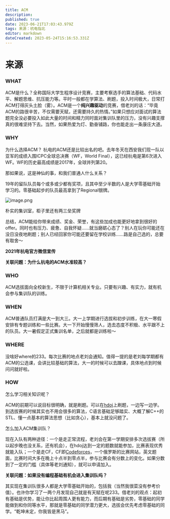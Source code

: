 ```yaml
---
title: ACM
description: 
published: true
date: 2023-06-21T17:03:43.979Z
tags: 来源：杭电指北
editor: markdown
dateCreated: 2023-05-24T15:16:53.331Z
---
```


# 来源

### WHAT

ACM是什么？全称国际大学生程序设计竞赛，主要考察选手的算法基础、代码水平、解题思维、抗压能力等。平时一般都在学算法、刷题，投入时间极大，日常打ACM打得灰头土脸（雾）。ACM是一个**纯兴趣驱动**的竞赛，借老刘的话：“毕竟ACM的路很辛苦，不仅需要天赋，还需要持久的热情。”如果只想应对面试的算法题完全没必要投入如此大量的时间和精力同时面对集训队里的压力，没有兴趣支撑真的很难坚持下去。当然，如果热爱为灯、勤奋铺路，你也能走出一条康庄大道。

### WHY

为什么选择ACM？ 杭电的ACM还是比较出名的吧。去年冬天在西安我们现一队以亚军的成绩入围ICPC全球总决赛（WF，World Final），这已经杭电是第6次进入WF。WF的历史最高成绩是2017年，全球并列第20。

那如果说，这是神仙的事，和我们普通人什么关系？

19年的留队队员每个或多或少都有奖项，且其中至少半数的人是大学零基础开始学习的。零基础起步的队员最高拿到了Regional银牌。

![image.png](https://cdn.nlark.com/yuque/0/2021/png/2596791/1625368040009-7d3dccaa-0bd5-458c-829b-0ac3191c5dc6.png#clientId=u48947d79-6b36-4&from=paste&id=u51256ecc&originHeight=540&originWidth=720&originalType=url&ratio=1&size=521044&status=done&style=shadow&taskId=u751a6bdc-0c22-4857-a172-c225814e19a)

朴实的集训室，柜子里还有两三垒奖牌

总结，ACM能给你带来成绩、奖金、荣誉，有这些加成也能更好地拿到很好的offer。同时也有压力、疲惫、自我怀疑……就当磨砺心态了？别人在玩你可能还在没日没夜地刷题；别人已经回家你可能还要留在学校训练……路是自己选的，总要有取舍～

**2021年杭电官方微信宣传**

**关联问题：为什么杭电的ACM水准较高？**

### WHO

ACM选拔面向全校新生，不限于计算机相关专业。只要有兴趣、有实力，就有机会参与集训队的训练。

### WHEN

ACM普通队员打满是大一到大三。大一上学期进行选拔和初步训练，在大一寒假安排有专题训练和一些比赛。大一下开始慢慢筛人，选去态度不积极、水平跟不上的队员。大一暑假定正式集训名单，之后就都是训练啦～

### WHERE

没啥好where的233。每次比赛的地点老刘会通知。值得一提的是老刘每学期都有ACM的公选课，会讲比较基础的算法，大一的时候可以去蹭课，具体地点到时候问问就好啦。

### HOW

怎么学习相关知识呢？

ACM的前期可以说目标很明确，就是刷题。可以在[hdoj](https://link.zhihu.com/?target=http%3A//acm.hdu.edu.cn/)上刷题，一边写一边学。到选拔赛的时候其实也不用会很多的算法，C语言基础足够踏实、大概了解C++的STL、懂一点基本的算法思想（比如贪心），基本上就没问题了。

怎么加入ACM集训队？

现在入队有两种途径：一个是走正常流程，老刘会在第一学期安排多次选拔赛（所以起步晚也没关系，还有机会），在hdoj达到一定的题数就能参加，比赛表现优秀就能入队；一个是走CF，CF即[Codeforces](https://link.zhihu.com/?target=https%3A//codeforces.com/)，一个俄罗斯的比赛网站，英文题面，比赛时间大多在晚上十点半到零点半，参与比赛会有分数上的变化。如果分数到了一定的门槛（具体等老刘通知），就可以申请加入。

**关联问题：如果没有编程基础有机会进入集训队吗？**

其实现在集训队很多人都是大学零基础开始的，包括我（当然我很菜没有参考价值）。也许你学习了一两个月发现自己就是有天赋在呢233。借老刘的观点：起初有基础是优势，能让你比起周围人更有能力，而后期有基础是劣势，零基础的同学能做到和你同等水平，那就是零基础的同学潜力更大，选拔会优先考虑零基础的同学。“乾坤未定，你我皆是黑马”。

